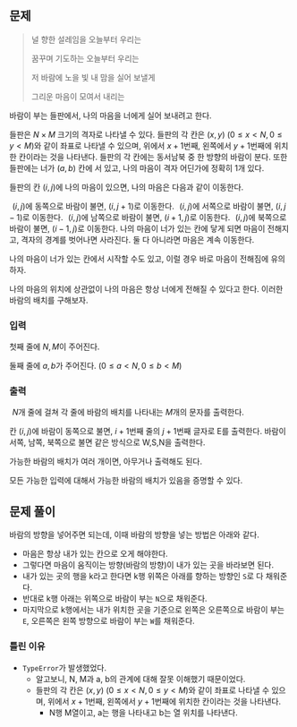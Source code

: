## 문제
> 널 향한 설레임을 오늘부터 우리는
>
> 꿈꾸며 기도하는 오늘부터 우리는
>
> 저 바람에 노을 빛 내 맘을 실어 보낼게
>
> 그리운 마음이 모여서 내리는

바람이 부는 들판에서, 나의 마음을 너에게 실어 보내려고 한다.

들판은 
$N \times M$ 크기의 격자로 나타낼 수 있다. 들판의 각 칸은 
$(x,y)$ 
$(0\leq x<N,0\leq y<M)$와 같이 좌표로 나타낼 수 있으며, 위에서 
$x+1$번째, 왼쪽에서 
$y+1$번째에 위치한 칸이라는 것을 나타낸다. 들판의 각 칸에는 동서남북 중 한 방향의 바람이 분다. 또한 들판에는 너가 
$(a,b)$ 칸에 서 있고, 나의 마음이 격자 어딘가에 정확히 1개 있다.

들판의 칸 
$(i,j)$에 나의 마음이 있으면, 나의 마음은 다음과 같이 이동한다.

 
$(i,j)$에 동쪽으로 바람이 불면, 
$(i,j+1)$로 이동한다.
 
$(i,j)$에 서쪽으로 바람이 불면, 
$(i,j-1)$로 이동한다.
 
$(i,j)$에 남쪽으로 바람이 불면, 
$(i+1,j)$로 이동한다.
 
$(i,j)$에 북쪽으로 바람이 불면, 
$(i-1,j)$로 이동한다.
나의 마음이 너가 있는 칸에 닿게 되면 마음이 전해지고, 격자의 경계를 벗어나면 사라진다. 둘 다 아니라면 마음은 계속 이동한다.

나의 마음이 너가 있는 칸에서 시작할 수도 있고, 이럴 경우 바로 마음이 전해짐에 유의하자.

나의 마음의 위치에 상관없이 나의 마음은 항상 너에게 전해질 수 있다고 한다. 이러한 바람의 배치를 구해보자.

### 입력
첫째 줄에 
$N,M$이 주어진다.

둘째 줄에 
$a,b$가 주어진다. 
$(0\leq a<N,0\leq b<M)$ 

### 출력
 
$N$개 줄에 걸쳐 각 줄에 바람의 배치를 나타내는 
$M$개의 문자를 출력한다.

칸 
$(i,j)$에 바람이 동쪽으로 불면, 
$i+1$번째 줄의 
$j+1$번째 글자로 E를 출력한다. 바람이 서쪽, 남쪽, 북쪽으로 불면 같은 방식으로 W,S,N을 출력한다.

가능한 바람의 배치가 여러 개이면, 아무거나 출력해도 된다.

모든 가능한 입력에 대해서 가능한 바람의 배치가 있음을 증명할 수 있다.

## 문제 풀이
바람의 방향을 넣어주면 되는데, 이때 바람의 방향을 넣는 방법은 아래와 같다.

- 마음은 항상 내가 있는 칸으로 오게 해야한다.
- 그렇다면 마음이 움직이는 방향(바람의 방향)이 내가 있는 곳을 바라보면 된다.
- 내가 있는 곳의 행을 k라고 한다면 k행 위쪽은 아래를 향하는 방향인 `S`로 다 채워준다.
- 반대로 k행 아래는 위쪽으로 바람이 부는 `N`으로 채워준다.
- 마지막으로 k행에서는 내가 위치한 곳을 기준으로 왼쪽은 오른쪽으로 바람이 부는 `E`, 오른쪽은 왼쪽 방향으로 바람이 부는 `W`를 채워준다.

### 틀린 이유
- `TypeError`가 발생했었다.
  - 알고보니, N, M과 a, b의 관계에 대해 잘못 이해했기 때문이었다.
  - 들판의 각 칸은 
$(x,y)$ 
$(0\leq x<N,0\leq y<M)$와 같이 좌표로 나타낼 수 있으며, 위에서 
$x+1$번째, 왼쪽에서 
$y+1$번째에 위치한 칸이라는 것을 나타낸다.
    - N행 M열이고, a는 행을 나타내고 b는 열 위치를 나타낸다.